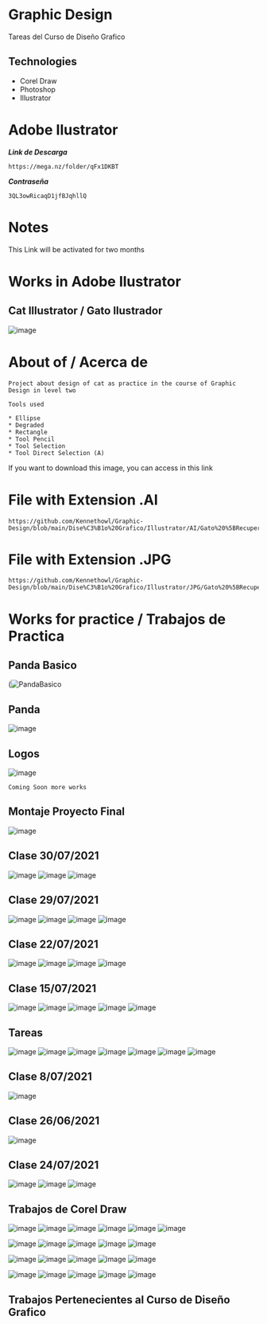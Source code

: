 # Graphic Design
Tareas del Curso de Diseño Grafico

## Technologies

* Corel Draw
* Photoshop
* Illustrator

# Adobe Ilustrator

***Link de Descarga***

```
https://mega.nz/folder/qFx1DKBT
```

***Contraseña***

```
3QL3owRicaqD1jfBJqhllQ
```

# Notes

This Link will be activated for two months

# Works in Adobe Ilustrator

Cat Illustrator / Gato Ilustrador
---------------------------------

![image](https://github.com/Kennethowl/Graphic-Design/blob/main/Dise%C3%B1o%20Grafico/Illustrator/JPG/Gato%20%5BRecuperado%5D.jpg)


# About of / Acerca de

```
Project about design of cat as practice in the course of Graphic Design in level two

Tools used

* Ellipse
* Degraded
* Rectangle
* Tool Pencil
* Tool Selection
* Tool Direct Selection (A)
```

If you want to download this image, you can access in this link


# File with Extension .AI

```
https://github.com/Kennethowl/Graphic-Design/blob/main/Dise%C3%B1o%20Grafico/Illustrator/AI/Gato%20%5BRecuperado%5D.ai
```

# File with Extension .JPG

```
https://github.com/Kennethowl/Graphic-Design/blob/main/Dise%C3%B1o%20Grafico/Illustrator/JPG/Gato%20%5BRecuperado%5D.jpg
```

# Works for practice / Trabajos de Practica

## Panda Basico

(![PandaBasico](https://user-images.githubusercontent.com/71115590/134068439-287a0ccb-da72-4a5c-b6dd-c13decda5e32.jpg)

## Panda

![image](https://github.com/Kennethowl/Graphic-Design/blob/main/Dise%C3%B1o%20Grafico/Illustrator/JPG/panda%202.jpg)

## Logos

![image](https://github.com/Kennethowl/Graphic-Design/blob/main/Dise%C3%B1o%20Grafico/Illustrator/JPG/Logos.jpg)

```
Coming Soon more works
```

Montaje Proyecto Final
----------------------

![image](https://github.com/Kennethowl/Graphic-Design/blob/main/Montaje/JPG/proyecto_final_montaje.jpg)

Clase 30/07/2021
----------------

![image](https://github.com/Kennethowl/Graphic-Design/blob/main/Dise%C3%B1o%20Grafico/Photoshop/Clase30_07_2021/JPG/11a-ColorOjos.jpg)
![image](https://github.com/Kennethowl/Graphic-Design/blob/main/Dise%C3%B1o%20Grafico/Photoshop/Clase30_07_2021/JPG/Persona%20Flotante.jpg)
![image](https://github.com/Kennethowl/Graphic-Design/blob/main/Dise%C3%B1o%20Grafico/Photoshop/Clase30_07_2021/JPG/blanco%20y%20negro.jpg)

Clase 29/07/2021
----------------

![image](https://github.com/Kennethowl/Graphic-Design/blob/main/Dise%C3%B1o%20Grafico/Photoshop/Clase29_07/11a-ColorOjos.jpg)
![image](https://github.com/Kennethowl/Graphic-Design/blob/main/Dise%C3%B1o%20Grafico/Photoshop/Clase29_07/perspectiva.jpg)
![image](https://github.com/Kennethowl/Graphic-Design/blob/main/Dise%C3%B1o%20Grafico/Photoshop/Clase29_07/playstation.jpg)
![image](https://github.com/Kennethowl/Graphic-Design/blob/main/Dise%C3%B1o%20Grafico/Photoshop/Clase29_07/depositphotos_3044560-stock-photo-open-door.jpg)

Clase 22/07/2021
----------------

![image](https://github.com/Kennethowl/Graphic-Design/blob/main/Dise%C3%B1o%20Grafico/Photoshop/Clase22_07/03a-FotoConMarcos-Original.jpg)
![image](https://github.com/Kennethowl/Graphic-Design/blob/main/Dise%C3%B1o%20Grafico/Photoshop/Clase22_07/07a-7diferencias.jpg)
![image](https://github.com/Kennethowl/Graphic-Design/blob/main/Dise%C3%B1o%20Grafico/Photoshop/Clase22_07/08a-FondoCollageAnimales.jpg)
![image](https://github.com/Kennethowl/Graphic-Design/blob/main/Dise%C3%B1o%20Grafico/Photoshop/Clase22_07/09a-ReflejoenGafas.jpg)

Clase 15/07/2021
----------------

![image](https://github.com/Kennethowl/Graphic-Design/blob/main/Dise%C3%B1o%20Grafico/Photoshop/Clase15_07/10a-OjosBrillantes.jpg)
![image](https://github.com/Kennethowl/Graphic-Design/blob/main/Dise%C3%B1o%20Grafico/Photoshop/Clase15_07/Desenforcar.jpg)
![image](https://github.com/Kennethowl/Graphic-Design/blob/main/Dise%C3%B1o%20Grafico/Photoshop/Clase15_07/Efecto_Nive_1.0.jpg)
![image](https://github.com/Kennethowl/Graphic-Design/blob/main/Dise%C3%B1o%20Grafico/Photoshop/Clase15_07/Montar.jpg)
![image](https://github.com/Kennethowl/Graphic-Design/blob/main/Dise%C3%B1o%20Grafico/Photoshop/Clase15_07/Tatoo.jpg)

## Tareas

![image](https://github.com/Kennethowl/Graphic-Design/blob/main/Dise%C3%B1o%20Grafico/Photoshop/Clase15_07/Tareas/JPG/01d-HazQueNieve.jpg)
![image](https://github.com/Kennethowl/Graphic-Design/blob/main/Dise%C3%B1o%20Grafico/Photoshop/Clase15_07/Tareas/JPG/02c-FotoEnmarcada.jpg)
![image](https://github.com/Kennethowl/Graphic-Design/blob/main/Dise%C3%B1o%20Grafico/Photoshop/Clase15_07/Tareas/JPG/10c-OjosBrillantes.jpg)
![image](https://github.com/Kennethowl/Graphic-Design/blob/main/Dise%C3%B1o%20Grafico/Photoshop/Clase15_07/Tareas/JPG/2Fondo.jpg)
![image](https://github.com/Kennethowl/Graphic-Design/blob/main/Dise%C3%B1o%20Grafico/Photoshop/Clase15_07/Tareas/JPG/3FONDO.jpg)
![image](https://github.com/Kennethowl/Graphic-Design/blob/main/Dise%C3%B1o%20Grafico/Photoshop/Clase15_07/Tareas/JPG/3Foto.jpg)
![image](https://github.com/Kennethowl/Graphic-Design/blob/main/Dise%C3%B1o%20Grafico/Photoshop/Clase15_07/Tareas/JPG/4FOTO.jpg)

Clase 8/07/2021
----------------

![image](https://github.com/Kennethowl/Graphic-Design/blob/main/Dise%C3%B1o%20Grafico/Photoshop/Clase08_07/montaje_1_Goku.jpg)

Clase 26/06/2021
----------------

![image](https://github.com/Kennethowl/Graphic-Design/blob/main/Dise%C3%B1o%20Grafico/Photoshop/Clase26_06/Restauration_proof.jpg)

Clase 24/07/2021
----------------

![image](https://github.com/Kennethowl/Graphic-Design/blob/main/Dise%C3%B1o%20Grafico/Photoshop/Clase24_06/Fruit.jpg)
![image](https://github.com/Kennethowl/Graphic-Design/blob/main/Dise%C3%B1o%20Grafico/Photoshop/Clase24_06/MyPresentation.jpg)
![image](https://github.com/Kennethowl/Graphic-Design/blob/main/Dise%C3%B1o%20Grafico/Photoshop/Clase24_06/bear.jpg)

Trabajos de Corel Draw
----------------------

![image](https://github.com/Kennethowl/Graphic-Design/blob/main/Dise%C3%B1o%20Grafico/Corel%20Draw/Trabajos%20Corel%20JPG/0109b0fd-f32d-46dd-a264-44a53dec5698.jpg)
![image](https://github.com/Kennethowl/Graphic-Design/blob/main/Dise%C3%B1o%20Grafico/Corel%20Draw/Trabajos%20Corel%20JPG/02abbeb7-a1a1-467e-94a2-8d68de8c9e01.jpg)
![image](https://github.com/Kennethowl/Graphic-Design/blob/main/Dise%C3%B1o%20Grafico/Corel%20Draw/Trabajos%20Corel%20JPG/08839d30-42e6-427c-aaac-be0812202f7a.jpg)
![image](https://github.com/Kennethowl/Graphic-Design/blob/main/Dise%C3%B1o%20Grafico/Corel%20Draw/Trabajos%20Corel%20JPG/1290b9a4-5082-4120-a249-c79535e84171.jpg)
![image](https://github.com/Kennethowl/Graphic-Design/blob/main/Dise%C3%B1o%20Grafico/Corel%20Draw/Trabajos%20Corel%20JPG/25003ddd-1eae-4114-9b8b-e7338b00488f.jpg)
![image](https://github.com/Kennethowl/Graphic-Design/blob/main/Dise%C3%B1o%20Grafico/Corel%20Draw/Trabajos%20Corel%20JPG/40363ee5-3998-42f0-bcdd-947e798e913c.jpg)

![image](https://github.com/Kennethowl/Graphic-Design/blob/main/Dise%C3%B1o%20Grafico/Corel%20Draw/Trabajos%20Corel%20JPG/44edbded-d91b-40d5-a9cc-102145d52a7e.jpg)
![image](https://github.com/Kennethowl/Graphic-Design/blob/main/Dise%C3%B1o%20Grafico/Corel%20Draw/Trabajos%20Corel%20JPG/4c7670a0-cc4d-45bc-9a3a-65dc952c29c5.jpg)
![image](https://github.com/Kennethowl/Graphic-Design/blob/main/Dise%C3%B1o%20Grafico/Corel%20Draw/Trabajos%20Corel%20JPG/8c7b59cd-c4ef-489d-8130-11901fd82dc8.jpg)
![image](https://github.com/Kennethowl/Graphic-Design/blob/main/Dise%C3%B1o%20Grafico/Corel%20Draw/Trabajos%20Corel%20JPG/6899f8f0-1df1-421e-9ef7-f8d7301da171.jpg)
![image](https://github.com/Kennethowl/Graphic-Design/blob/main/Dise%C3%B1o%20Grafico/Corel%20Draw/Trabajos%20Corel%20JPG/972a7534-0cde-488b-bc08-f120199bd06c.jpg)

![image](https://github.com/Kennethowl/Graphic-Design/blob/main/Dise%C3%B1o%20Grafico/Corel%20Draw/Trabajos%20Corel%20JPG/99467d5e-6701-4327-962f-4ab222a23a1a.jpg)
![image](https://github.com/Kennethowl/Graphic-Design/blob/main/Dise%C3%B1o%20Grafico/Corel%20Draw/Trabajos%20Corel%20JPG/Banner.jpg)
![image](https://github.com/Kennethowl/Graphic-Design/blob/main/Dise%C3%B1o%20Grafico/Corel%20Draw/Trabajos%20Corel%20JPG/aa0ea789-8a7e-40ad-83a4-e56cc3c00a1f.jpg)
![image](https://github.com/Kennethowl/Graphic-Design/blob/main/Dise%C3%B1o%20Grafico/Corel%20Draw/Trabajos%20Corel%20JPG/aa2bc4ed-09d0-4e7a-8f21-73d6618a9760.jpg)
![image](https://github.com/Kennethowl/Graphic-Design/blob/main/Dise%C3%B1o%20Grafico/Corel%20Draw/Trabajos%20Corel%20JPG/b2c0f33d-eeea-4c91-b0e7-ac620511c285.jpg)

![image](https://github.com/Kennethowl/Graphic-Design/blob/main/Dise%C3%B1o%20Grafico/Corel%20Draw/Trabajos%20Corel%20JPG/b2cbf24d-1089-4c82-8fae-78e1c620883b.jpg)
![image](https://github.com/Kennethowl/Graphic-Design/blob/main/Dise%C3%B1o%20Grafico/Corel%20Draw/Trabajos%20Corel%20JPG/buho.jpg)
![image](https://github.com/Kennethowl/Graphic-Design/blob/main/Dise%C3%B1o%20Grafico/Corel%20Draw/Trabajos%20Corel%20JPG/e0087a94-99ba-4a3e-baed-2f82055ed3c0.jpg)
![image](https://github.com/Kennethowl/Graphic-Design/blob/main/Dise%C3%B1o%20Grafico/Corel%20Draw/Trabajos%20Corel%20JPG/e652719d-1837-40df-9e2e-f7c20253255b.jpg)
![image](https://github.com/Kennethowl/Graphic-Design/blob/main/Dise%C3%B1o%20Grafico/Corel%20Draw/Trabajos%20Corel%20JPG/eb3e3eb8-f211-49b8-bc3a-a3959645d8ac.jpg)

## Trabajos Pertenecientes al Curso de Diseño Grafico
